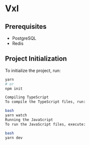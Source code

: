 # Vxl 

## Prerequisites

- PostgreSQL
- Redis

## Project Initialization

To initialize the project, run:

```bash
yarn
# or
npm init

Compiling TypeScript
To compile the TypeScript files, run:

bash
yarn watch
Running the JavaScript
To run the JavaScript files, execute:

bash
yarn dev
